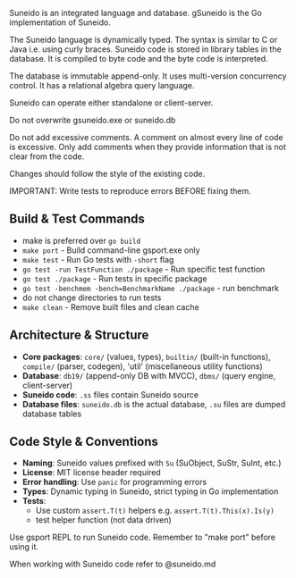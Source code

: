 Suneido is an integrated language and database.
gSuneido is the Go implementation of Suneido.

The Suneido language is dynamically typed.
The syntax is similar to C or Java i.e. using curly braces.
Suneido code is stored in library tables in the database.
It is compiled to byte code and the byte code is interpreted.

The database is immutable append-only.
It uses multi-version concurrency control.
It has a relational algebra query language.

Suneido can operate either standalone or client-server.

Do not overwrite gsuneido.exe or suneido.db

Do not add excessive comments.
A comment on almost every line of code is excessive.
Only add comments when they provide information that is not clear from the code.

Changes should follow the style of the existing code.

IMPORTANT: Write tests to reproduce errors BEFORE fixing them.

## Build & Test Commands
- make is preferred over `go build`
- `make port` - Build command-line gsport.exe only
- `make test` - Run Go tests with `-short` flag
- `go test -run TestFunction ./package` - Run specific test function
- `go test ./package` - Run tests in specific package
- `go test -benchmem -bench=BenchmarkName ./package` - run benchmark
- do not change directories to run tests
- `make clean` - Remove built files and clean cache

## Architecture & Structure
- **Core packages**: `core/` (values, types), `builtin/` (built-in functions), `compile/` (parser, codegen), 'util' (miscellaneous utility functions)
- **Database**: `db19/` (append-only DB with MVCC), `dbms/` (query engine, client-server)
- **Suneido code**: `.ss` files contain Suneido source
- **Database files**: `suneido.db` is the actual database, `.su` files are dumped database tables

## Code Style & Conventions
- **Naming**: Suneido values prefixed with `Su` (SuObject, SuStr, SuInt, etc.)
- **License**: MIT license header required
- **Error handling**: Use `panic` for programming errors
- **Types**: Dynamic typing in Suneido, strict typing in Go implementation
- **Tests**: 
  - Use custom `assert.T(t)` helpers e.g. `assert.T(t).This(x).Is(y)`
  - test helper function (not data driven)

Use gsport REPL to run Suneido code.
Remember to "make port" before using it.

When working with Suneido code refer to @suneido.md